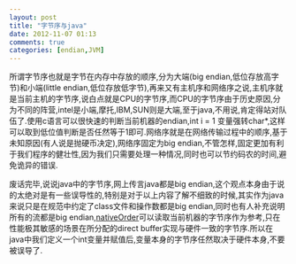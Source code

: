 ```yaml
---
layout: post
title: "字节序与java"
date: 2012-11-07 01:13
comments: true
categories: [endian,JVM]
---
```


所谓字节序也就是字节在内存中存放的顺序,分为大端(big endian,低位存放高字节)和小端(little endian,低位存放低字节),再来又有主机序和网络序之说,主机序就是当前主机的字节序,说白点就是CPU的字节序,而CPU的字节序由于历史原因,分为不同的阵营,intel是小端,摩托,IBM,SUN则是大端,至于java,不用说,肯定得站对队伍了.使用c语言可以很快速的判断当前机器的endian,int i = 1 变量强转char*,这样可以取到低位值判断是否任然等于1即可.网络序就是在网络传输过程中的顺序,基于未知原因(有人说是抛硬币决定),网络序固定为big endian,不管怎样,固定更加有利于我们程序的健壮性,因为我们只需要处理一种情况,同时也可以节约码农的时间,避免诡异的错误.

废话完毕,说说java中的字节序,网上传言java都是big endian,这个观点本身由于说的太绝对是有一些误导性的,特别是对于以上内容了解不细致的时候,其实作为java来说只是在规范中约定了class文件和操作数都是big endian,同时也有人补充说明所有的流都是big endian,[nativeOrder](http://docs.oracle.com/javase/6/docs/api/java/nio/ByteOrder.html#nativeOrder%28%29 )可以读取当前机器的字节序作为参考,只在性能极其敏感的场景在所分配的direct buffer实现与硬件一致的字节序.所以在java中我们定义一个int变量并赋值后,变量本身的字节序任然取决于硬件本身,不要被误导了.
